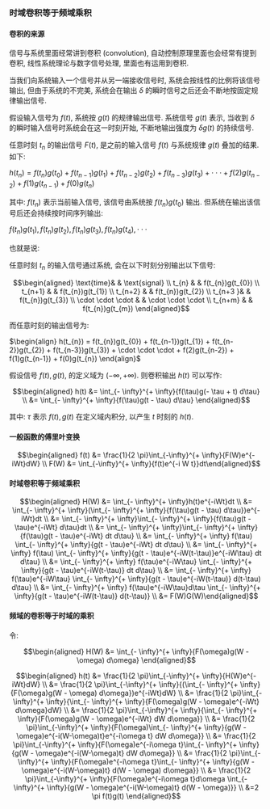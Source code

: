 ### 时域卷积等于频域乘积



#### 卷积的来源

信号与系统里面经常讲到卷积 (convolution), 自动控制原理里面也会经常有提到卷积, 线性系统理论与数字信号处理, 里面也有运用到卷积. 

当我们向系统输入一个信号并从另一端接收信号时, 系统会按线性的比例将该信号输出, 但由于系统的不完美, 系统会在输出 $\delta$ 的瞬时信号之后还会不断地按固定规律输出信号. 

假设输入信号为 $f(t)$, 系统按 $g(t)$ 的规律输出信号. 系统信号 $g(t)$ 表示, 当收到 $\delta$ 的瞬时输入信号时系统会在这一时刻开始, 不断地输出强度为 $\delta g(t)$ 的持续信号. 

任意时刻 $t_{n}$ 的输出信号 $F(t)$, 是之前的输入信号 $f(t)$ 与系统规律 $g(t)$ 叠加的结果. 如下: 

$h(t_{n}) = f(t_{n})g(t_{0}) + f(t_{n-1})g(t_{1}) + f(t_{n-2})g(t_{2}) + f(t_{n-3})g(t_{3}) + \cdot \cdot \cdot + f(2)g(t_{n-2}) + f(1)g(t_{n-1}) + f(0)g(t_{n})$

其中: $f(t_{n})$ 表示当前输入信号, 该信号由系统按 $f(t_{n})g(t_{0})$ 输出. 但系统在输出该信号后还会持续按时间序列输出:  

$f(t_{n})g(t_{1}), f(t_{n})g(t_{2}), f(t_{n})g(t_{3}), f(t_{n})g(t_{4}), \cdot \cdot \cdot$ 



也就是说: 

任意时刻 $t_{n}$ 的输入信号通过系统, 会在以下时刻分别输出以下信号: 

$$\begin{aligned} \text{time}& & \text{signal} \\ t_{n} & & f(t_{n})g(t_{0}) \\ t_{n+1} & & f(t_{n})g(t_{1}) \\ t_{n+2} & & f(t_{n})g(t_{2}) \\ t_{n+3 }& & f(t_{n})g(t_{3}) \\ \cdot \cdot \cdot & & \cdot \cdot \cdot \\ t_{n+m} & & f(t_{n})g(t_{m}) \end{aligned}$$

而任意时刻的输出信号为: 

$\begin{align} h(t_{n}) = f(t_{n})g(t_{0}) + f(t_{n-1})g(t_{1}) + f(t_{n-2})g(t_{2}) + f(t_{n-3})g(t_{3}) + \cdot \cdot \cdot + f(2)g(t_{n-2}) + f(1)g(t_{n-1}) + f(0)g(t_{n}) \end{align}$

假设信号 $f(t), g(t)$, 的定义域为 $(- \infty, + \infty)$. 则卷积输出 $h(t)$ 可以写作: 

$$\begin{aligned} h(t) &= \int_{- \infty}^{+ \infty}{f(\tau)g(- \tau + t) d\tau} \\ &= \int_{- \infty}^{+ \infty}{f(\tau)g(t - \tau) d\tau}  \end{aligned}$$

其中: $\tau$ 表示 $f(t), g(t)$ 在定义域内积分, 以产生 $t$ 时刻的 $h(t)$. 





#### 一般函数的傅里叶变换

$$\begin{aligned} f(t) &= \frac{1}{2 \pi}\int_{-\infty}^{+ \infty}{F(W)e^{-iWt}dW} \\ F(W) &= \int_{-\infty}^{+ \infty}{f(t)e^{-i W t}}dt\end{aligned}$$



#### 时域卷积等于频域乘积

$$\begin{aligned} H(W) &= \int_{- \infty}^{+ \infty}h(t)e^{-iWt}dt \\ &= \int_{- \infty}^{+ \infty}(\int_{- \infty}^{+ \infty}{f(\tau)g(t - \tau) d\tau})e^{-iWt}dt \\ &= \int_{- \infty}^{+ \infty}\int_{- \infty}^{+ \infty}{f(\tau)g(t - \tau)e^{-iWt} d\tau}dt \\ &= \int_{- \infty}^{+ \infty}\int_{- \infty}^{+ \infty}{f(\tau)g(t - \tau)e^{-iWt} dt d\tau} \\ &= \int_{- \infty}^{+ \infty} f(\tau) \int_{- \infty}^{+ \infty}{g(t - \tau)e^{-iWt} dt d\tau} \\ &= \int_{- \infty}^{+ \infty} f(\tau) \int_{- \infty}^{+ \infty}{g(t - \tau)e^{-iW(t-\tau)}e^{-iW\tau} dt d\tau} \\ &= \int_{- \infty}^{+ \infty} f(\tau)e^{-iW\tau} \int_{- \infty}^{+ \infty}{g(t - \tau)e^{-iW(t-\tau)} dt d\tau} \\ &= \int_{- \infty}^{+ \infty} f(\tau)e^{-iW\tau} \int_{- \infty}^{+ \infty}{g(t - \tau)e^{-iW(t-\tau)} d(t-\tau) d\tau} \\ &= \int_{- \infty}^{+ \infty} f(\tau)e^{-iW\tau}d\tau \int_{- \infty}^{+ \infty}{g(t - \tau)e^{-iW(t-\tau)} d(t-\tau)} \\ &= F(W)G(W)\end{aligned}$$





#### 频域的卷积等于时域的乘积

令: 

$$\begin{aligned} H(W) &= \int_{- \infty}^{+ \infty}{F(\omega)g(W - \omega) d\omega}  \end{aligned}$$ 



$$\begin{aligned} h(t) &= \frac{1}{2 \pi}\int_{-\infty}^{+ \infty}{H(W)e^{-iWt}dW} \\ &= \frac{1}{2 \pi}\int_{-\infty}^{+ \infty}{(\int_{- \infty}^{+ \infty}{F(\omega)g(W - \omega) d\omega})e^{-iWt}dW} \\ &= \frac{1}{2 \pi}\int_{-\infty}^{+ \infty}{\int_{- \infty}^{+ \infty}{F(\omega)g(W - \omega)e^{-iWt} d\omega}dW} \\ &= \frac{1}{2 \pi}\int_{-\infty}^{+ \infty}{\int_{- \infty}^{+ \infty}{F(\omega)g(W - \omega)e^{-iWt} dW d\omega}} \\ &= \frac{1}{2 \pi}\int_{-\infty}^{+ \infty}{F(\omega)\int_{- \infty}^{+ \infty}{g(W - \omega)e^{-i(W-\omega)t}e^{-i\omega t} dW d\omega}} \\ &= \frac{1}{2 \pi}\int_{-\infty}^{+ \infty}{F(\omega)e^{-i\omega t}\int_{- \infty}^{+ \infty}{g(W - \omega)e^{-i(W-\omega)t} dW d\omega}} \\ &= \frac{1}{2 \pi}\int_{-\infty}^{+ \infty}{F(\omega)e^{-i\omega t}\int_{- \infty}^{+ \infty}{g(W - \omega)e^{-i(W-\omega)t} d(W - \omega) d\omega}} \\ &= \frac{1}{2 \pi}\int_{-\infty}^{+ \infty}{F(\omega)e^{-i\omega t}d\omega \int_{- \infty}^{+ \infty}{g(W - \omega)e^{-i(W-\omega)t} d(W - \omega)}} \\ &=2 \pi f(t)g(t) \end{aligned}$$ 

































